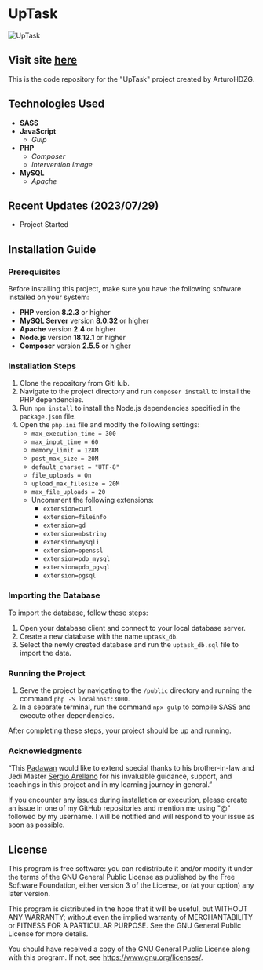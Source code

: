 # UpTask

![UpTask](https://)

## Visit site [here](https://)

This is the code repository for the "UpTask" project created by ArturoHDZG.

## Technologies Used

- **SASS**
- **JavaScript**
  - *Gulp*
- **PHP**
  - *Composer*
  - *Intervention Image*
- **MySQL**
  - *Apache*

## Recent Updates (2023/07/29)

- Project Started

## Installation Guide

### Prerequisites

Before installing this project, make sure you have the following software installed on your system:

- **PHP** version **8.2.3** or higher
- **MySQL Server** version **8.0.32** or higher
- **Apache** version **2.4** or higher
- **Node.js** version **18.12.1** or higher
- **Composer** version **2.5.5** or higher

### Installation Steps

1. Clone the repository from GitHub.
2. Navigate to the project directory and run `composer install` to install the PHP dependencies.
3. Run `npm install` to install the Node.js dependencies specified in the `package.json` file.
4. Open the `php.ini` file and modify the following settings:
    - `max_execution_time = 300`
    - `max_input_time = 60`
    - `memory_limit = 128M`
    - `post_max_size = 20M`
    - `default_charset = "UTF-8"`
    - `file_uploads = On`
    - `upload_max_filesize = 20M`
    - `max_file_uploads = 20`
    - Uncomment the following extensions:
        - `extension=curl`
        - `extension=fileinfo`
        - `extension=gd`
        - `extension=mbstring`
        - `extension=mysqli`
        - `extension=openssl`
        - `extension=pdo_mysql`
        - `extension=pdo_pgsql`
        - `extension=pgsql`

### Importing the Database

To import the database, follow these steps:

1. Open your database client and connect to your local database server.
2. Create a new database with the name `uptask_db`.
3. Select the newly created database and run the `uptask_db.sql` file to import the data.

### Running the Project

1. Serve the project by navigating to the `/public` directory and running the command `php -S localhost:3000`.
2. In a separate terminal, run the command `npx gulp` to compile SASS and execute other dependencies.

After completing these steps, your project should be up and running.

### Acknowledgments

“This [Padawan](https://github.com/ArturoHDZG) would like to extend special thanks to his brother-in-law and Jedi Master [Sergio Arellano](https://github.com/sarellanomx) for his invaluable guidance, support, and teachings in this project and in my learning journey in general.”

If you encounter any issues during installation or execution, please create an issue in one of my GitHub repositories and mention me using "@" followed by my username. I will be notified and will respond to your issue as soon as possible.

## License

This program is free software: you can redistribute it and/or modify it under the terms of the GNU General Public License as published by the Free Software Foundation, either version 3 of the License, or (at your option) any later version.

This program is distributed in the hope that it will be useful, but WITHOUT ANY WARRANTY; without even the implied warranty of MERCHANTABILITY or FITNESS FOR A PARTICULAR PURPOSE. See the GNU General Public License for more details.

You should have received a copy of the GNU General Public License along with this program. If not, see <https://www.gnu.org/licenses/>.
